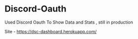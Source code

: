 # Discord-Oauth
Used Discord Oauth To Show Data and Stats , still in  production


Site - https://dsc-dashboard.herokuapp.com/
